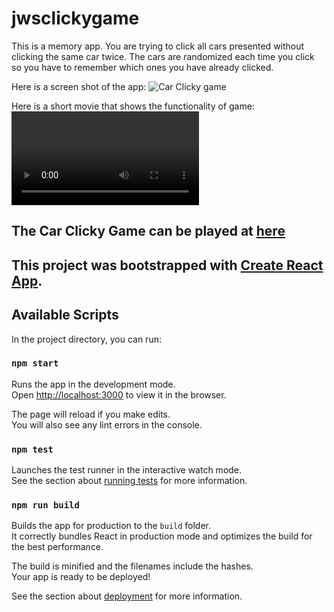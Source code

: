 # jwsclickygame
This is a memory app. You are trying to click all cars presented without clicking the same car twice. The cars are randomized each time you click so you have to remember which ones you have already clicked.

Here is a screen shot of the app:
![Car Clicky game](./src/assets/images/CarClickyGame.png)

Here is a short movie that shows the functionality of game:
![Car Clicky Game](./src/assets/images/CarClickyGame.mov)

<h2>The Car Clicky Game can be played at <a href='https://jwsalmon.github.io/jwsclickygame/'>here</a><h2>

This project was bootstrapped with [Create React App](https://github.com/facebook/create-react-app).

## Available Scripts

In the project directory, you can run:

### `npm start`

Runs the app in the development mode.<br>
Open [http://localhost:3000](http://localhost:3000) to view it in the browser.

The page will reload if you make edits.<br>
You will also see any lint errors in the console.

### `npm test`

Launches the test runner in the interactive watch mode.<br>
See the section about [running tests](https://facebook.github.io/create-react-app/docs/running-tests) for more information.

### `npm run build`

Builds the app for production to the `build` folder.<br>
It correctly bundles React in production mode and optimizes the build for the best performance.

The build is minified and the filenames include the hashes.<br>
Your app is ready to be deployed!

See the section about [deployment](https://facebook.github.io/create-react-app/docs/deployment) for more information.


